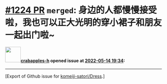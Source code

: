 # [\#1224 PR](https://github.com/komeiji-satori/Dress/pull/1224) `merged`: 身边的人都慢慢接受啦，我也可以正大光明的穿小裙子和朋友一起出门啦~

#### <img src="https://avatars.githubusercontent.com/u/45219503?u=2b36a866dd5038faa23d37c189c9bbc7c13b561b&v=4" width="50">[crabapples-h](https://github.com/crabapples-h) opened issue at [2022-05-14 19:34](https://github.com/komeiji-satori/Dress/pull/1224):






-------------------------------------------------------------------------------



[Export of Github issue for [komeiji-satori/Dress](https://github.com/komeiji-satori/Dress).]
